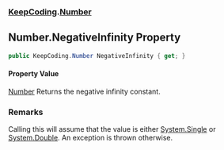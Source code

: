 ### [KeepCoding](KeepCoding.md 'KeepCoding').[Number](KeepCoding_Number.md 'KeepCoding.Number')
## Number.NegativeInfinity Property
```csharp
public KeepCoding.Number NegativeInfinity { get; }
```
#### Property Value
[Number](KeepCoding_Number.md 'KeepCoding.Number')
Returns the negative infinity constant.  
### Remarks
Calling this will assume that the value is either [System.Single](https://docs.microsoft.com/en-us/dotnet/api/System.Single 'System.Single') or [System.Double](https://docs.microsoft.com/en-us/dotnet/api/System.Double 'System.Double'). An exception is thrown otherwise.  

